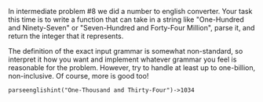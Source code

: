 

In intermediate problem #8 we did a number to english converter. Your task this time is to write a function that can take in a string like "One-Hundred and Ninety-Seven" or "Seven-Hundred and Forty-Four Million", parse it, and return the integer that it represents.

The definition of the exact input grammar is somewhat non-standard, so interpret it how you want and implement whatever grammar you feel is reasonable for the problem. However, try to handle at least up to one-billion, non-inclusive. Of course, more is good too!

    parseenglishint("One-Thousand and Thirty-Four")->1034


